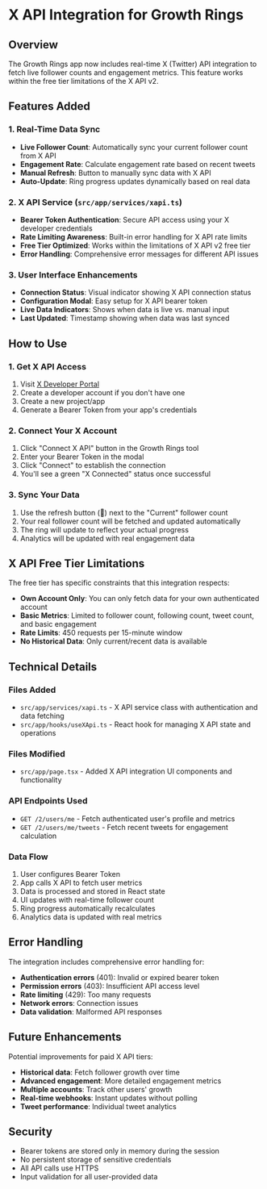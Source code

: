 # X API Integration for Growth Rings

## Overview

The Growth Rings app now includes real-time X (Twitter) API integration to fetch live follower counts and engagement metrics. This feature works within the free tier limitations of the X API v2.

## Features Added

### 1. Real-Time Data Sync
- **Live Follower Count**: Automatically sync your current follower count from X API
- **Engagement Rate**: Calculate engagement rate based on recent tweets
- **Manual Refresh**: Button to manually sync data with X API
- **Auto-Update**: Ring progress updates dynamically based on real data

### 2. X API Service (`src/app/services/xapi.ts`)
- **Bearer Token Authentication**: Secure API access using your X developer credentials
- **Rate Limiting Awareness**: Built-in error handling for X API rate limits
- **Free Tier Optimized**: Works within the limitations of X API v2 free tier
- **Error Handling**: Comprehensive error messages for different API issues

### 3. User Interface Enhancements
- **Connection Status**: Visual indicator showing X API connection status
- **Configuration Modal**: Easy setup for X API bearer token
- **Live Data Indicators**: Shows when data is live vs. manual input
- **Last Updated**: Timestamp showing when data was last synced

## How to Use

### 1. Get X API Access
1. Visit [X Developer Portal](https://developer.x.com)
2. Create a developer account if you don't have one
3. Create a new project/app
4. Generate a Bearer Token from your app's credentials

### 2. Connect Your X Account
1. Click "Connect X API" button in the Growth Rings tool
2. Enter your Bearer Token in the modal
3. Click "Connect" to establish the connection
4. You'll see a green "X Connected" status once successful

### 3. Sync Your Data
1. Use the refresh button (🔄) next to the "Current" follower count
2. Your real follower count will be fetched and updated automatically
3. The ring will update to reflect your actual progress
4. Analytics will be updated with real engagement data

## X API Free Tier Limitations

The free tier has specific constraints that this integration respects:

- **Own Account Only**: You can only fetch data for your own authenticated account
- **Basic Metrics**: Limited to follower count, following count, tweet count, and basic engagement
- **Rate Limits**: 450 requests per 15-minute window
- **No Historical Data**: Only current/recent data is available

## Technical Details

### Files Added
- `src/app/services/xapi.ts` - X API service class with authentication and data fetching
- `src/app/hooks/useXApi.ts` - React hook for managing X API state and operations

### Files Modified
- `src/app/page.tsx` - Added X API integration UI components and functionality

### API Endpoints Used
- `GET /2/users/me` - Fetch authenticated user's profile and metrics
- `GET /2/users/me/tweets` - Fetch recent tweets for engagement calculation

### Data Flow
1. User configures Bearer Token
2. App calls X API to fetch user metrics
3. Data is processed and stored in React state
4. UI updates with real-time follower count
5. Ring progress automatically recalculates
6. Analytics data is updated with real metrics

## Error Handling

The integration includes comprehensive error handling for:
- **Authentication errors** (401): Invalid or expired bearer token
- **Permission errors** (403): Insufficient API access level
- **Rate limiting** (429): Too many requests
- **Network errors**: Connection issues
- **Data validation**: Malformed API responses

## Future Enhancements

Potential improvements for paid X API tiers:
- **Historical data**: Fetch follower growth over time
- **Advanced engagement**: More detailed engagement metrics
- **Multiple accounts**: Track other users' growth
- **Real-time webhooks**: Instant updates without polling
- **Tweet performance**: Individual tweet analytics

## Security

- Bearer tokens are stored only in memory during the session
- No persistent storage of sensitive credentials
- All API calls use HTTPS
- Input validation for all user-provided data
